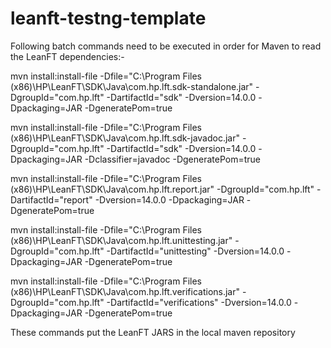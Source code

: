 # leanft-testng-template

Following batch commands need to be executed in order for Maven to read the LeanFT dependencies:-

mvn install:install-file -Dfile="C:\Program Files (x86)\HP\LeanFT\SDK\Java\com.hp.lft.sdk-standalone.jar" -DgroupId="com.hp.lft" -DartifactId="sdk" -Dversion=14.0.0 -Dpackaging=JAR -DgeneratePom=true

mvn install:install-file -Dfile="C:\Program Files (x86)\HP\LeanFT\SDK\Java\com.hp.lft.sdk-javadoc.jar" -DgroupId="com.hp.lft" -DartifactId="sdk" -Dversion=14.0.0 -Dpackaging=JAR -Dclassifier=javadoc -DgeneratePom=true

mvn install:install-file -Dfile="C:\Program Files (x86)\HP\LeanFT\SDK\Java\com.hp.lft.report.jar" -DgroupId="com.hp.lft" -DartifactId="report" -Dversion=14.0.0 -Dpackaging=JAR -DgeneratePom=true

mvn install:install-file -Dfile="C:\Program Files (x86)\HP\LeanFT\SDK\Java\com.hp.lft.unittesting.jar" -DgroupId="com.hp.lft" -DartifactId="unittesting" -Dversion=14.0.0 -Dpackaging=JAR -DgeneratePom=true

mvn install:install-file -Dfile="C:\Program Files (x86)\HP\LeanFT\SDK\Java\com.hp.lft.verifications.jar" -DgroupId="com.hp.lft" -DartifactId="verifications" -Dversion=14.0.0 -Dpackaging=JAR -DgeneratePom=true

These commands put the LeanFT JARS in the local maven repository
